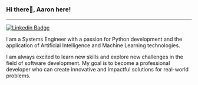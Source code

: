 ### Hi there👋, Aaron here!
---

[![Linkedin Badge](https://img.shields.io/badge/-aaron-blue?style=flat-square&logo=Linkedin&logoColor=white&link=https://www.linkedin.com/in/jimenez-aaron/)](https://www.linkedin.com/in/jimenez-aaron/)

I am a Systems Engineer with a passion for Python development and the application of Artificial Intelligence and Machine Learning technologies.

I am always excited to learn new skills and explore new challenges in the field of software development. My goal is to become a professional developer who can create innovative and impactful solutions for real-world problems.